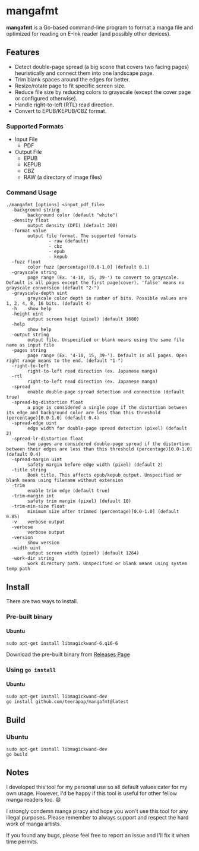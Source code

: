 # mangafmt

**mangafmt** is a Go-based command-line program to format a manga file and optimized for reading on E-Ink reader (and possibly other devices). 

## Features

* Detect double-page spread (a big scene that covers two facing pages) heuristically and connect them into one landscape page. 
* Trim blank spaces around the edges for better.
* Resize/rotate page to fit specific screen size.
* Reduce file size by reducing colors to grayscale (except the cover page or configured otherwise).
* Handle right-to-left (RTL) read direction.
* Convert to EPUB/KEPUB/CBZ format. 

### Supported Formats

* Input File
  * PDF
* Output File
  * EPUB
  * KEPUB
  * CBZ
  * RAW (a directory of image files)

### Command Usage

```
./mangafmt [options] <input_pdf_file>
  -background string
        background color (default "white")
  -density float
        output density (DPI) (default 300)
  -format value
        output file format. The supported formats
                - raw (default)
                - cbz
                - epub
                - kepub
  -fuzz float
        color fuzz (percentage)[0.0-1.0] (default 0.1)
  -grayscale string
        page range (Ex. '4-10, 15, 39-') to convert to grayscale. Default is all pages except the first page(cover). 'false' means no grayscale conversion (default "2-")
  -grayscale-depth uint
        grayscale color depth in number of bits. Possible values are 1, 2, 4, 8, 16 bits. (default 4)
  -h    show help
  -height uint
        output screen heigt (pixel) (default 1680)
  -help
        show help
  -output string
        output file. Unspecified or blank means using the same file name as input file
  -pages string
        page range (Ex. '4-10, 15, 39-'). Default is all pages. Open right range means to the end. (default "1-")
  -right-to-left
        right-to-left read direction (ex. Japanese manga)
  -rtl
        right-to-left read direction (ex. Japanese manga)
  -spread
        enable double-page spread detection and connection (default true)
  -spread-bg-distortion float
        a page is considered a single page if the distortion between its edge and background color are less than this threshold (percentage)[0.0-1.0] (default 0.4)
  -spread-edge uint
        edge width for double-page spread detection (pixel) (default 2)
  -spread-lr-distortion float
        two pages are considered double-page spread if the distortion between their edges are less than this threshold (percentage)[0.0-1.0] (default 0.4)
  -spread-margin uint
        safety margin before edge width (pixel) (default 2)
  -title string
        Book title. This affects epub/kepub output. Unspecified or blank means using filename without extension
  -trim
        enable trim edge (default true)
  -trim-margin int
        safety trim margin (pixel) (default 10)
  -trim-min-size float
        minimum size after trimmed (percentage)[0.0-1.0] (default 0.85)
  -v    verbose output
  -verbose
        verbose output
  -version
        show version
  -width uint
        output screen width (pixel) (default 1264)
  -work-dir string
        work directory path. Unspecified or blank means using system temp path
```

## Install

There are two ways to install.

### Pre-built binary

#### Ubuntu

```
sudo apt-get install libmagickwand-6.q16-6
```

Download the pre-built binary from [Releases Page](https://github.com/teerapap/mangafmt/releases)

### Using `go install`

#### Ubuntu

```
sudo apt-get install libmagickwand-dev
go install github.com/teerapap/mangafmt@latest
```

## Build

### Ubuntu

```
sudo apt-get install libmagickwand-dev
go build
```

## Notes

I developed this tool for my personal use so all default values cater for my own usage.  However, I'd be happy if this tool is useful for other fellow manga readers too. :smile:

I strongly condemn manga piracy and hope you won't use this tool for any illegal purposes. Please remember to always support and respect the hard work of manga artists.

If you found any bugs, please feel free to report an issue and I'll fix it when time permits. 
